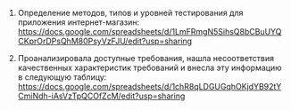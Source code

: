 1. Определение методов, типов и уровней тестирования для приложения интернет-магазин: https://docs.google.com/spreadsheets/d/1LmFRmgN5SihsQ8bCBuUYQCKprOrDPsQhM80PsyVzFJU/edit?usp=sharing

2. Проанализировала доступные требования, нашла несоответствия качественных характеристик требований и внесла эту информацию в следующую таблицу: https://docs.google.com/spreadsheets/d/1chR8qLDGUGqhOKjdYB92tYCmiNdh-iAsVzTpQCOfZcM/edit?usp=sharing
